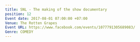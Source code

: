 ```yaml
---
title: SNL - The making of the show documentary
position: 12
Event date: 2017-08-01 07:00:00 +07:00
Venue: The Rotten Grapes
Event URL: https://www.facebook.com/events/1077791305689083/
Genre: COMEDY
---
```


